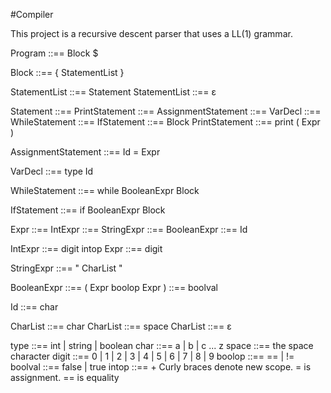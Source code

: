 #Compiler

This project is a recursive descent parser that uses a LL(1) grammar.

Program ::== Block $

Block ::== { StatementList }

StatementList ::== Statement StatementList
              ::== ε
              
Statement ::== PrintStatement
          ::== AssignmentStatement
          ::== VarDecl
          ::== WhileStatement
          ::== IfStatement
          ::== Block
PrintStatement ::== print ( Expr )

AssignmentStatement ::== Id = Expr

VarDecl ::== type Id

WhileStatement ::== while BooleanExpr Block

IfStatement ::== if BooleanExpr Block

Expr ::== IntExpr
     ::== StringExpr
     ::== BooleanExpr
     ::== Id
     
IntExpr ::== digit intop Expr
        ::== digit
        
StringExpr ::== " CharList "

BooleanExpr ::== ( Expr boolop Expr )
            ::== boolval
            
Id ::== char

CharList ::== char CharList
         ::== space CharList
         ::== ε
         
type ::== int | string | boolean
char ::== a | b | c ... z
space ::== the space character
digit ::== 0 | 1 | 2 | 3 | 4 | 5 | 6 | 7 | 8 | 9
boolop ::== == | !=
boolval ::== false | true
intop ::== + 
Curly braces denote new scope.
= is assignment.
== is equality

